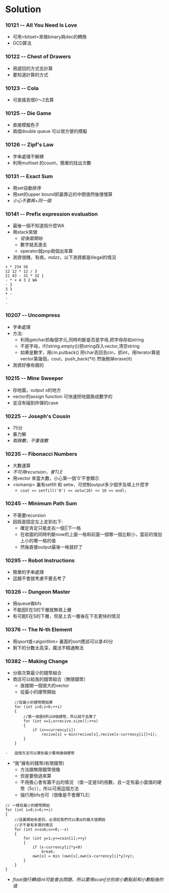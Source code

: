 # Solution

### 10121 -- All You Need Is Love
-	可用\<bitset\>來做binary與dec的轉換
-	GCD算法

### 10122 -- Chest of Drawers
-   用遞回的方式去計算
-   要知道計算的方式

### 10123 -- Cola
-   可直接丟借0～2去算

### 10125 -- Die Game
-   直接模擬色子
-   兩個double queue 可以很方便的模擬

### 10126 -- Zipf's Law
-   字串處理不解釋
-   利用multiset 的count，簡單的找出次數

### 10131 -- Exact Sum
-	用set自動排序
-	用set的upper bound抓最靠近的中間值然後慢慢算
-	*小心不要再+同一個*

### 10141 -- Prefix expression evaluation
-	最後一個不知道爲什麼WA
-	用stack來做
	-	*從後面開始*
	-	數字就丟進去
	-	operator就pop兩個出來算
-	測資很賤，有病，mdzz，以下測資都是illegal的情況
```
+ * 234 56
12 12 * 12 / 3
21 43 - 31 * 32 1
- * + 4 3 2 WA
- 3
3 3
+ -
-
.
```

### 10207 -- Uncompress
-	字串處理
-	方法:
	-	利用getchar抓每個字元,同時判斷是否是字母,把字母存如string
	-	不是字母，if(!string.empty())把string存入vector,清空string
	-	如果是數字，用cin.putback() 把char丟回去cin，抓int，用iterator算是vector第幾個，cout，push_back(\*it) 然後刪掉erase(it)
-	測資好像有錯的

### 10215 -- Mine Sweeper
-	存地圖，output x的地方
-	vector的assign function 可快速把地圖換成數字的
-	並沒有碰到炸彈的case

### 10225 -- Joseph's Cousin
-	75分
-	暴力解
-	*取餘數，不重復數*

### 10235 -- Fibonacci Numbers
-	大數運算
-	*不可用recursion，會TLE*
-	用vector<int> 來當大數，小心第一個'0'不會顯示
-	\<iomanip\> 裏有setfill 和 setw，可控制output多少個字及填上什麼字
	-	`cout << setfill('0') << setw(10) << 10 << endl;`

### 10245 -- Minimum Path Sum
-	不需要recursion
-	因爲是固定左上走到右下:
	-	確定肯定只能走右一個||下一格
	-	在收圖的同時判斷now的上面一格和前面一個哪一個比較小，當前的值加上小的哪一格的值
	-	然後直接output最後一格就好了

### 10295 -- Robot Instructions
-	簡單的字串處理
-	這題不會就考慮不要去考了

### 10326 -- Dungeon Master
-	用queue做bfs
-	不能因E在S的下層就無視上層
-	有可能E在S的下層，但是上去一層後在下去更快的情況

### 10376 -- The N-th Element
-	用qsort或\<algorithm\> 裏面的sort應該可以拿40分
-	剩下的分數太高深，魔法不精通無法

### 10382 -- Making Change
-	分兩次算最少的錢幣組合
-	商店可以給我的錢幣組合（無限錢幣）
	-	直接開一個很大的vector
	-	從最小的硬幣開始
```
	//從最小的硬幣開始算
	for (int i=0;i<6;++i)
    {
		//第一個是0所以0個硬幣，所以就不去算了
        for (int x=1;x<recive.size();++x)
        {
            if (x>=currency[i])
                recive[x] = min(recive[x],recive[x-currency[i]]+1);
        }
    }
```
	-	這個方法可以算到最少要用幾個硬幣
-	“我”擁有的錢幣(有限錢幣)
	-	方法跟無限銀幣很像
	-	但是要倒過來算
	-	不用擔心會有籌不出的情況 （值一定是5的倍數，且一定有最小面值的硬幣（5c）），所以可用這個方法
	-	強行用bfs也可（很像是不會爆TLE）
```
// 一樣從最小的硬幣開始
for (int i=0;i<6;++i)
{
	//這裏開始有差別，必須從我們可以湊出的最大值開始
	//才不會有多算的情況
    for (int x=sum;x>=0;--x)
    {
        for (int y=1;y<=coin[i];++y)
        {
            if (x-currency[i]*y<0)
                break;
            own[x] = min (own[x],own[x-currency[i]*y]+y);
        }
    }
}
```
-	*float強行轉成int可能會出問題，所以要用scanf分別收小數點前和小數點後的值*
